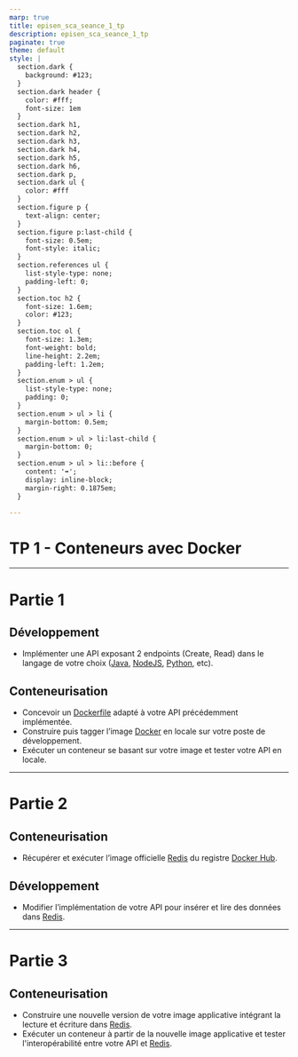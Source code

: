 ```yaml
---
marp: true
title: episen_sca_seance_1_tp
description: episen_sca_seance_1_tp
paginate: true
theme: default
style: |
  section.dark {
    background: #123;
  }
  section.dark header {
    color: #fff;
    font-size: 1em
  }
  section.dark h1,
  section.dark h2,
  section.dark h3,
  section.dark h4,
  section.dark h5,
  section.dark h6,
  section.dark p,
  section.dark ul {
    color: #fff
  }
  section.figure p {
    text-align: center;
  }
  section.figure p:last-child {
    font-size: 0.5em;
    font-style: italic;
  }
  section.references ul {
    list-style-type: none;
    padding-left: 0;
  }
  section.toc h2 {
    font-size: 1.6em;
    color: #123;
  }
  section.toc ol {
    font-size: 1.3em;
    font-weight: bold;
    line-height: 2.2em;
    padding-left: 1.2em;
  }
  section.enum > ul {
    list-style-type: none;
    padding: 0;
  }
  section.enum > ul > li {
    margin-bottom: 0.5em;
  }
  section.enum > ul > li:last-child {
    margin-bottom: 0;
  }
  section.enum > ul > li::before {
    content: '➡️';
    display: inline-block;
    margin-right: 0.1875em;
  }

---
```


<!-- _class: dark -->
<!-- _header: Scalabilité, Virtualisation et Conteneurisation -->
<!-- _paginate: false -->

# TP 1 - Conteneurs avec Docker

---

<!-- _class: enum -->

# Partie 1

## Développement

* Implémenter une API exposant 2 endpoints (Create, Read) dans le langage de votre choix ([Java](https://www.java.com/en/), [NodeJS](https://nodejs.org/), [Python](https://www.python.org/), etc).

## Conteneurisation

* Concevoir un [Dockerfile](https://docs.docker.com/engine/reference/builder/) adapté à votre API précédemment implémentée.
* Construire puis tagger l’image [Docker](https://docs.docker.com/) en locale sur votre poste de développement.
* Exécuter un conteneur se basant sur votre image et tester votre API en locale.

---

<!-- _class: enum -->

# Partie 2

## Conteneurisation

* Récupérer et exécuter l’image officielle [Redis](https://redis.io/) du registre [Docker Hub](https://hub.docker.com/_/redis).

## Développement

* Modifier l’implémentation de votre API pour insérer et lire des données dans [Redis](https://redis.io/).

---

<!-- _class: enum -->

# Partie 3

## Conteneurisation

* Construire une nouvelle version de votre image applicative intégrant la lecture et écriture dans [Redis](https://redis.io/).
* Exécuter un conteneur à partir de la nouvelle image applicative et tester l'interopérabilité entre votre API et [Redis](https://redis.io/).
